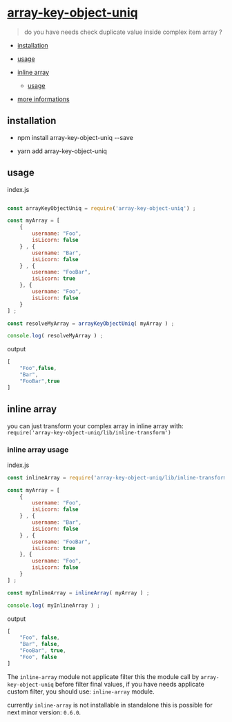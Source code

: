 # [array-key-object-uniq](https://www.npmjs.com/package/array-key-object-uniq)

> do you have needs check duplicate value inside complex item array ?

- [installation](#installation)

- [usage](#usage)

- [inline array](#inline-array)

    - [usage](#inline-array-usage)

- [more informations](#more-informations)

## installation

- npm install array-key-object-uniq --save

- yarn add array-key-object-uniq

## usage

index.js
```javascript

const arrayKeyObjectUniq = require('array-key-object-uniq') ;

const myArray = [
    {
        username: "Foo",
        isLicorn: false
    } , {
        username: "Bar",
        isLicorn: false
    } , {
        username: "FooBar",
        isLicorn: true
    }, {
        username: "Foo",
        isLicorn: false
    }
] ;

const resolveMyArray = arrayKeyObjectUniq( myArray ) ;

console.log( resolveMyArray ) ;
```

output
```javascript
[
    "Foo",false,
    "Bar",
    "FooBar",true
]
```

## inline array

you can just transform your complex array in inline array
with: `require('array-key-object-uniq/lib/inline-transform')`

### inline array usage

index.js
```javascript
const inlineArray = require('array-key-object-uniq/lib/inline-transform') ;

const myArray = [
    {
        username: "Foo",
        isLicorn: false
    } , {
        username: "Bar",
        isLicorn: false
    } , {
        username: "FooBar",
        isLicorn: true
    }, {
        username: "Foo",
        isLicorn: false
    }
] ;

const myInlineArray = inlineArray( myArray ) ;

console.log( myInlineArray ) ;
```

output
```javascript
[
    "Foo", false,
    "Bar", false,
    "FooBar", true,
    "Foo", false
]
```

The `inline-array` module not applicate filter this the module call by `array-key-object-uniq` before filter final values,
if you have needs applicate custom filter, you should use: `inline-array` module.

currently `inline-array` is not installable in standalone this is possible for
next minor version: `0.6.0`.
